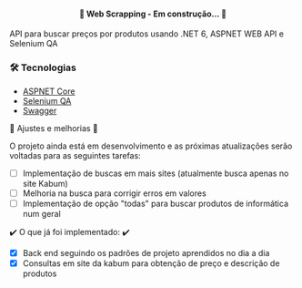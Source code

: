 <h4 align="center"> 
	🚧  Web Scrapping - Em construção...  🚧
</h4>

API para buscar preços por produtos usando .NET 6, ASPNET WEB API e Selenium QA

### 🛠 Tecnologias
- [ASPNET Core](https://dotnet.microsoft.com/en-us/apps/aspnet)
- [Selenium QA](https://www.selenium.dev/)
- [Swagger](https://swagger.io/)

:construction: Ajustes e melhorias :construction:

O projeto ainda está em desenvolvimento e as próximas atualizações serão voltadas para as seguintes tarefas:
- [ ] Implementação de buscas em mais sites (atualmente busca apenas no site Kabum)
- [ ] Melhoria na busca para corrigir erros em valores
- [ ] Implementação de opção "todas" para buscar produtos de informática num geral

:heavy_check_mark: O que já foi implementado: :heavy_check_mark:
- [x] Back end seguindo os padrões de projeto aprendidos no dia a dia
- [x] Consultas em site da kabum para obtenção de preço e descrição de produtos
